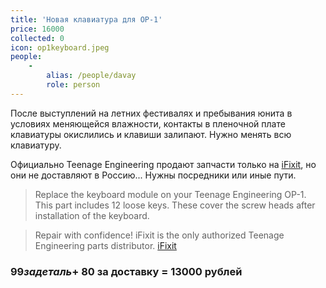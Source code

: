 ```yaml
---
title: 'Новая клавиатура для OP-1'
price: 16000
collected: 0
icon: op1keyboard.jpeg
people:
    -
        alias: /people/davay
        role: person
---
```


После выступлений на летних фестивалях и пребывания юнита в условиях меняющейся влажности, контакты в пленочной плате клавиатуры окислились и клавиши залипают. Нужно менять всю клавиатуру.

Официально Teenage Engineering продают запчасти только на [iFixit](https://ru.ifixit.com/Store/Miscellanous/OP-1-Keyboard/IF237-001?o=1), но они не доставляют в Россию... Нужны посредники или иные пути.

>  Replace the keyboard module on your Teenage Engineering OP-1. This part includes 12 loose keys. These cover the screw heads after installation of the keyboard.     

>  Repair with confidence! iFixit is the only authorized Teenage Engineering parts distributor.
> [iFixit](https://ru.ifixit.com/Store/Miscellanous/OP-1-Keyboard/IF237-001?o=1)




### $99 за деталь + ~$80 за доставку = 13000 рублей
